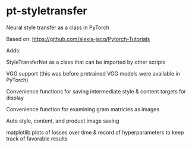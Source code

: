 # pt-styletransfer
Neural style transfer as a class in PyTorch

Based on:
https://github.com/alexis-jacq/Pytorch-Tutorials

Adds:

StyleTransferNet as a class that can be imported by other scripts

VGG support (this was before pretrained VGG models were available in PyTorch)

Convenience functions for saving intermediate style & content targets for display

Convenience function for examining gram matricies as images

Auto style, content, and product image saving

matplotlib plots of losses over time & record of hyperparameters to keep track of favorable results
